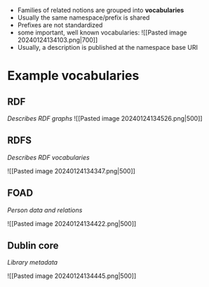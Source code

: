 
* Families of related notions are grouped into **vocabularies**
* Usually the same namespace/prefix is shared
* Prefixes are not standardized
* some important, well known vocabularies:
![[Pasted image 20240124134103.png|700]]
*  Usually, a description is published at the namespace base URI


# Example vocabularies

## RDF
_Describes RDF graphs_
![[Pasted image 20240124134526.png|500]]

## RDFS
_Describes RDF vocabularies_

![[Pasted image 20240124134347.png|500]]

## FOAD
_Person data and relations_

![[Pasted image 20240124134422.png|500]]

## Dublin core
_Library metadata_

![[Pasted image 20240124134445.png|500]]

